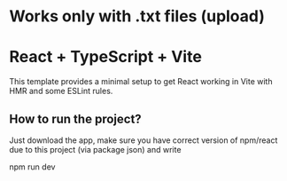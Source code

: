 # Works only with .txt files (upload)

# React + TypeScript + Vite

This template provides a minimal setup to get React working in Vite with HMR and some ESLint rules.

## How to run the project?

Just download the app, make sure you have correct version of npm/react due to this project (via package json)
and write

npm run dev
